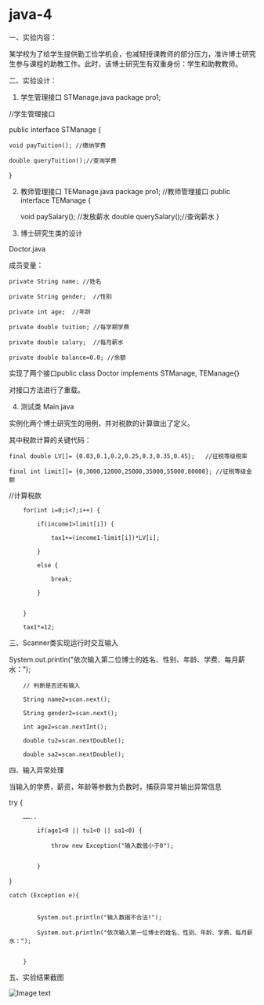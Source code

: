 # java-4
一、实验内容：

某学校为了给学生提供勤工俭学机会，也减轻授课教师的部分压力，准许博士研究生参与课程的助教工作。此时，该博士研究生有双重身份：学生和助教教师。

二、实验设计：


1.	学生管理接口
STManage.java
package pro1;

//学生管理接口

public interface STManage {


	void payTuition(); //缴纳学费
  
	double queryTuition();//查询学费
  
}

2.	教师管理接口 TEManage.java
package pro1;
//教师管理接口
public interface TEManage {

	void paySalary(); //发放薪水
	double querySalary();//查询薪水
}

3.	博士研究生类的设计

Doctor.java

成员变量：

	private String name; //姓名
  
	private String gender;  //性别
  
	private int age;  //年龄
  
	private double tuition; //每学期学费
  
	private double salary;  //每月薪水
  
	private double balance=0.0; //余额
  
实现了两个接口public class Doctor implements STManage, TEManage{}

对接口方法进行了重载。


4.	测试类 Main.java

实例化两个博士研究生的用例，并对税款的计算做出了定义。

其中税款计算的关键代码：

	final double LV[]= {0.03,0.1,0.2,0.25,0.3,0.35,0.45};   //征税等级税率
  
	final int limit[]= {0,3000,12000,25000,35000,55000,80000}; //征税等级金额
  
//计算税款

		for(int i=0;i<7;i++) {
    
			if(income1>limit[i]) {
      
				tax1+=(income1-limit[i])*LV[i];
        
			}
      
			else {
      
				break;
        
			}
      
			
		}
    
		tax1*=12;
    
三、Scanner类实现运行时交互输入

System.out.println("依次输入第二位博士的姓名、性别、年龄、学费、每月薪水：");

        // 判断是否还有输入
        
        String name2=scan.next();
        
        String gender2=scan.next();
        
        int age2=scan.nextInt();
        
        double tu2=scan.nextDouble();
        
        double sa2=scan.nextDouble();
        
四、输入异常处理


当输入的学费，薪资，年龄等参数为负数时，捕获异常并输出异常信息

try {

		……..
    
	        if(age1<0 || tu1<0 || sa1<0) {
          
	        	throw new Exception("输入数值小于0");
            
            
	        }
          
}

	catch (Exception e){
  
			
			System.out.println("输入数据不合法!");
      
			System.out.println("依次输入第一位博士的姓名、性别、年龄、学费、每月薪水：");
      
			
		}
    

五、实验结果截图

 
![Image text](https://github.com/vcri6124/java-4/blob/main/%E5%AE%9E%E9%AA%8C%E6%88%AA%E5%9B%BE.jpg)
